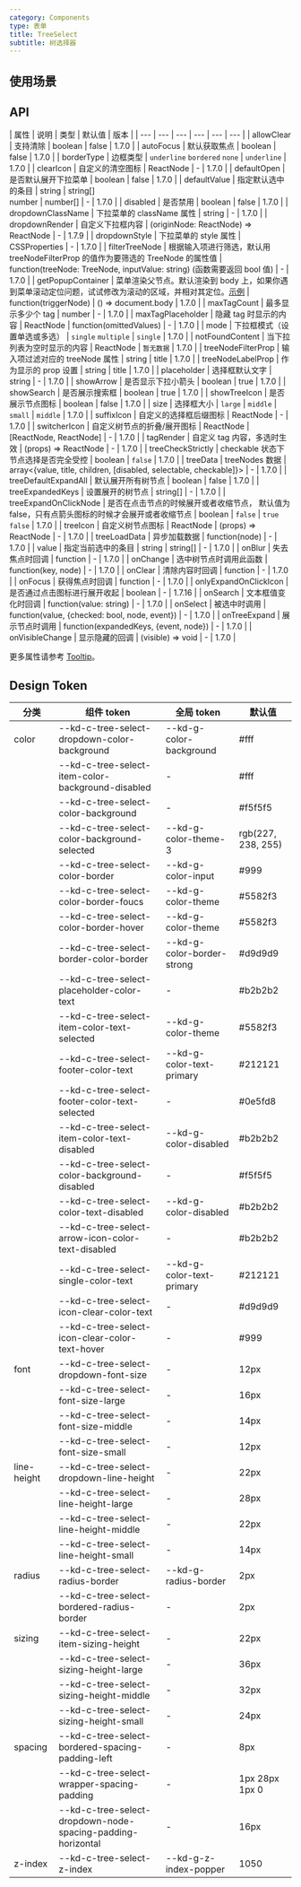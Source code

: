 ```yaml
---
category: Components
type: 表单
title: TreeSelect
subtitle: 树选择器
---
```


## 使用场景

## API

| 属性 | 说明 | 类型 | 默认值 | 版本 |
| --- | --- | --- | --- | --- | --- |
| allowClear | 支持清除 | boolean | false | 1.7.0 |
| autoFocus | 默认获取焦点 | boolean | false | 1.7.0 |
| borderType | 边框类型 | `underline` `bordered` `none` | `underline` | 1.7.0 |
| clearIcon | 自定义的清空图标 | ReactNode | - | 1.7.0 |
| defaultOpen | 是否默认展开下拉菜单 | boolean | false | 1.7.0 |
| defaultValue | 指定默认选中的条目 | string \| string\[]<br />number \| number\[] | - | 1.7.0 |
| disabled | 是否禁用 | boolean | false | 1.7.0 |
| dropdownClassName | 下拉菜单的 className 属性 | string | - | 1.7.0 |
| dropdownRender | 自定义下拉框内容 | (originNode: ReactNode) => ReactNode | - | 1.7.9 |
| dropdownStyle | 下拉菜单的 style 属性 | CSSProperties | - | 1.7.0 |
| filterTreeNode | 根据输入项进行筛选，默认用 treeNodeFilterProp 的值作为要筛选的 TreeNode 的属性值 | function(treeNode: TreeNode, inputValue: string) (函数需要返回 bool 值) | - | 1.7.0 |
| getPopupContainer | 菜单渲染父节点。默认渲染到 body 上，如果你遇到菜单滚动定位问题，试试修改为滚动的区域，并相对其定位。[示例](https://codesandbox.io/s/4j168r7jw0) | function(triggerNode) | () => document.body | 1.7.0 |
| maxTagCount | 最多显示多少个 tag | number | - | 1.7.0 |
| maxTagPlaceholder | 隐藏 tag 时显示的内容 | ReactNode \| function(omittedValues) | - | 1.7.0 |
| mode | 下拉框模式（设置单选或多选） | `single` `multiple` | `single` | 1.7.0 |
| notFoundContent | 当下拉列表为空时显示的内容 | ReactNode | `暂无数据` | 1.7.0 |
| treeNodeFilterProp | 输入项过滤对应的 treeNode 属性 | string | title | 1.7.0 |
| treeNodeLabelProp | 作为显示的 prop 设置 | string | title | 1.7.0 |
| placeholder | 选择框默认文字 | string | - | 1.7.0 |
| showArrow | 是否显示下拉小箭头 | boolean | true | 1.7.0 |
| showSearch | 是否展示搜索框 | boolean | true | 1.7.0 |
| showTreeIcon | 是否展示节点图标 | boolean | false | 1.7.0 |
| size | 选择框大小 | `large` \| `middle` \| `small` | `middle` | 1.7.0 |
| suffixIcon | 自定义的选择框后缀图标 | ReactNode | - | 1.7.0 |
| switcherIcon | 自定义树节点的折叠/展开图标 | ReactNode \| [ReactNode, ReactNode] | - | 1.7.0 |
| tagRender | 自定义 tag 内容，多选时生效 | (props) => ReactNode | - | 1.7.0 |
| treeCheckStrictly | checkable 状态下节点选择是否完全受控 | boolean | `false` | 1.7.0 |
| treeData | treeNodes 数据 | array<{value, title, children, [disabled, selectable, checkable]}> | - | 1.7.0 |
| treeDefaultExpandAll | 默认展开所有树节点 | boolean | false | 1.7.0 |
| treeExpandedKeys | 设置展开的树节点 | string[] | - | 1.7.0 |
| treeExpandOnClickNode | 是否在点击节点的时候展开或者收缩节点， 默认值为 false，只有点箭头图标的时候才会展开或者收缩节点 | boolean | `false` | `true` `false` | 1.7.0 |
| treeIcon | 自定义树节点图标 | ReactNode \| (props) => ReactNode | - | 1.7.0 |
| treeLoadData | 异步加载数据 | function(node) | - | 1.7.0 |
| value | 指定当前选中的条目 | string \| string\[] | - | 1.7.0 |
| onBlur | 失去焦点时回调 | function | - | 1.7.0 |
| onChange | 选中树节点时调用此函数 | function(key, node) | - | 1.7.0 |
| onClear | 清除内容时回调 | function | - | 1.7.0 |
| onFocus | 获得焦点时回调 | function | - | 1.7.0 |
| onlyExpandOnClickIcon | 是否通过点击图标进行展开收起 | boolean | - | 1.7.16 |
| onSearch | 文本框值变化时回调 | function(value: string) | - | 1.7.0 |
| onSelect | 被选中时调用 | function(value, {checked: bool, node, event}) | - | 1.7.0 |
| onTreeExpand | 展示节点时调用 | function(expandedKeys, {event, node}) | - | 1.7.0 |
| onVisibleChange | 显示隐藏的回调 | (visible) => void | - | 1.7.0 |

更多属性请参考 [Tooltip](/components/tooltip/#API)。

## Design Token

| 分类 | 组件 token | 全局 token | 默认值 |
| --- | --- | --- | --- |
| color | --kd-c-tree-select-dropdown-color-background | --kd-g-color-background | #fff |
|  | --kd-c-tree-select-item-color-background-disabled | - | #fff |
|  | --kd-c-tree-select-color-background | - | #f5f5f5 |
|  | --kd-c-tree-select-color-background-selected | --kd-g-color-theme-3 | rgb(227, 238, 255) |
|  | --kd-c-tree-select-color-border | --kd-g-color-input | #999 |
|  | --kd-c-tree-select-color-border-foucs | --kd-g-color-theme | #5582f3 |
|  | --kd-c-tree-select-color-border-hover | --kd-g-color-theme | #5582f3 |
|  | --kd-c-tree-select-border-color-border | --kd-g-color-border-strong | #d9d9d9 |
|  | --kd-c-tree-select-placeholder-color-text | - | #b2b2b2 |
|  | --kd-c-tree-select-item-color-text-selected | --kd-g-color-theme | #5582f3 |
|  | --kd-c-tree-select-footer-color-text | --kd-g-color-text-primary | #212121 |
|  | --kd-c-tree-select-footer-color-text-selected | - | #0e5fd8 |
|  | --kd-c-tree-select-item-color-text-disabled | --kd-g-color-disabled | #b2b2b2 |
|  | --kd-c-tree-select-color-background-disabled | - | #f5f5f5 |
|  | --kd-c-tree-select-color-text-disabled | --kd-g-color-disabled | #b2b2b2 |
|  | --kd-c-tree-select-arrow-icon-color-text-disabled | - | #b2b2b2 |
|  | --kd-c-tree-select-single-color-text | --kd-g-color-text-primary | #212121 |
|  | --kd-c-tree-select-icon-clear-color-text | - | #d9d9d9 |
|  | --kd-c-tree-select-icon-clear-color-text-hover | - | #999 |
| font | --kd-c-tree-select-dropdown-font-size | - | 12px |
|  | --kd-c-tree-select-font-size-large | - | 16px |
|  | --kd-c-tree-select-font-size-middle | - | 14px |
|  | --kd-c-tree-select-font-size-small | - | 12px |
| line-height | --kd-c-tree-select-dropdown-line-height | - | 22px |
|  | --kd-c-tree-select-line-height-large | - | 28px |
|  | --kd-c-tree-select-line-height-middle | - | 22px |
|  | --kd-c-tree-select-line-height-small | - | 14px |
| radius | --kd-c-tree-select-radius-border | --kd-g-radius-border | 2px |
|  | --kd-c-tree-select-bordered-radius-border | - | 2px |
| sizing | --kd-c-tree-select-item-sizing-height | - | 22px |
|  | --kd-c-tree-select-sizing-height-large | - | 36px |
|  | --kd-c-tree-select-sizing-height-middle | - | 32px |
|  | --kd-c-tree-select-sizing-height-small | - | 24px |
| spacing | --kd-c-tree-select-bordered-spacing-padding-left | - | 8px |
|  | --kd-c-tree-select-wrapper-spacing-padding | - | 1px 28px 1px 0 |
|  | --kd-c-tree-select-dropdown-node-spacing-padding-horizontal | - | 16px |
| z-index | --kd-c-tree-select-z-index | --kd-g-z-index-popper | 1050 |
